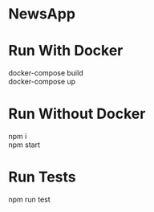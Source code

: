 # NewsApp

# Run With Docker

docker-compose build<br/>
docker-compose up<br/>

# Run Without Docker

npm i<br/>
npm start<br/>

# Run Tests

npm run test

